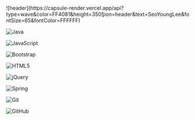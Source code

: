 <div align-center>
  ![header](https://capsule-render.vercel.app/api?type=wave&color=FF4081&height=350&section=header&text=SeoYoungLee&fontSize=65&fontColor=FFFFFF)
  
  ![Java](https://img.shields.io/badge/java-%23ED8B00.svg?style=for-the-badge&logo=java&logoColor=white)

  ![JavaScript](https://img.shields.io/badge/javascript-%23323330.svg?style=for-the-badge&logo=javascript&logoColor=%23F7DF1E)

  ![Bootstrap](https://img.shields.io/badge/bootstrap-%23563D7C.svg?style=for-the-badge&logo=bootstrap&logoColor=white)

  ![HTML5](https://img.shields.io/badge/html5-%23E34F26.svg?style=for-the-badge&logo=html5&logoColor=white)

  ![jQuery](https://img.shields.io/badge/jquery-%230769AD.svg?style=for-the-badge&logo=jquery&logoColor=white)

  ![Spring](https://img.shields.io/badge/spring-%236DB33F.svg?style=for-the-badge&logo=spring&logoColor=white)

  ![Git](https://img.shields.io/badge/git-%23F05033.svg?style=for-the-badge&logo=git&logoColor=white)

  ![GitHub](https://img.shields.io/badge/github-%23121011.svg?style=for-the-badge&logo=github&logoColor=white)
</div>

